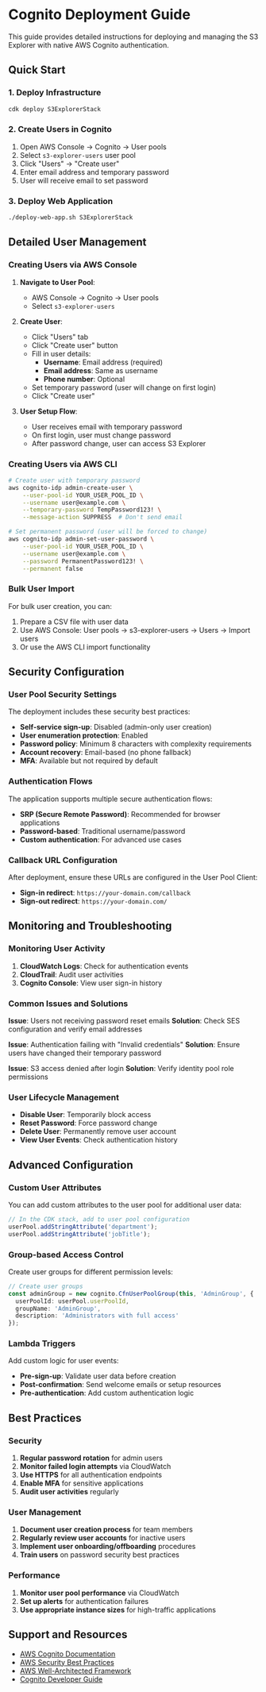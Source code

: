 # Cognito Deployment Guide

This guide provides detailed instructions for deploying and managing the S3 Explorer with native AWS Cognito authentication.

## Quick Start

### 1. Deploy Infrastructure
```bash
cdk deploy S3ExplorerStack
```

### 2. Create Users in Cognito
1. Open AWS Console → Cognito → User pools
2. Select `s3-explorer-users` user pool
3. Click "Users" → "Create user"
4. Enter email address and temporary password
5. User will receive email to set password

### 3. Deploy Web Application
```bash
./deploy-web-app.sh S3ExplorerStack
```

## Detailed User Management

### Creating Users via AWS Console
1. **Navigate to User Pool**:
   - AWS Console → Cognito → User pools
   - Select `s3-explorer-users`

2. **Create User**:
   - Click "Users" tab
   - Click "Create user" button
   - Fill in user details:
     - **Username**: Email address (required)
     - **Email address**: Same as username
     - **Phone number**: Optional
   - Set temporary password (user will change on first login)
   - Click "Create user"

3. **User Setup Flow**:
   - User receives email with temporary password
   - On first login, user must change password
   - After password change, user can access S3 Explorer

### Creating Users via AWS CLI
```bash
# Create user with temporary password
aws cognito-idp admin-create-user \
    --user-pool-id YOUR_USER_POOL_ID \
    --username user@example.com \
    --temporary-password TempPassword123! \
    --message-action SUPPRESS  # Don't send email

# Set permanent password (user will be forced to change)
aws cognito-idp admin-set-user-password \
    --user-pool-id YOUR_USER_POOL_ID \
    --username user@example.com \
    --password PermanentPassword123! \
    --permanent false
```

### Bulk User Import
For bulk user creation, you can:
1. Prepare a CSV file with user data
2. Use AWS Console: User pools → s3-explorer-users → Users → Import users
3. Or use the AWS CLI import functionality

## Security Configuration

### User Pool Security Settings
The deployment includes these security best practices:

- **Self-service sign-up**: Disabled (admin-only user creation)
- **User enumeration protection**: Enabled
- **Password policy**: Minimum 8 characters with complexity requirements
- **Account recovery**: Email-based (no phone fallback)
- **MFA**: Available but not required by default

### Authentication Flows
The application supports multiple secure authentication flows:
- **SRP (Secure Remote Password)**: Recommended for browser applications
- **Password-based**: Traditional username/password
- **Custom authentication**: For advanced use cases

### Callback URL Configuration
After deployment, ensure these URLs are configured in the User Pool Client:
- **Sign-in redirect**: `https://your-domain.com/callback`
- **Sign-out redirect**: `https://your-domain.com/`

## Monitoring and Troubleshooting

### Monitoring User Activity
1. **CloudWatch Logs**: Check for authentication events
2. **CloudTrail**: Audit user activities
3. **Cognito Console**: View user sign-in history

### Common Issues and Solutions

**Issue**: Users not receiving password reset emails
**Solution**: Check SES configuration and verify email addresses

**Issue**: Authentication failing with "Invalid credentials"
**Solution**: Ensure users have changed their temporary password

**Issue**: S3 access denied after login
**Solution**: Verify identity pool role permissions

### User Lifecycle Management
- **Disable User**: Temporarily block access
- **Reset Password**: Force password change
- **Delete User**: Permanently remove user account
- **View User Events**: Check authentication history

## Advanced Configuration

### Custom User Attributes
You can add custom attributes to the user pool for additional user data:

```typescript
// In the CDK stack, add to user pool configuration
userPool.addStringAttribute('department');
userPool.addStringAttribute('jobTitle');
```

### Group-based Access Control
Create user groups for different permission levels:

```typescript
// Create user groups
const adminGroup = new cognito.CfnUserPoolGroup(this, 'AdminGroup', {
  userPoolId: userPool.userPoolId,
  groupName: 'AdminGroup',
  description: 'Administrators with full access'
});
```

### Lambda Triggers
Add custom logic for user events:
- **Pre-sign-up**: Validate user data before creation
- **Post-confirmation**: Send welcome emails or setup resources
- **Pre-authentication**: Add custom authentication logic

## Best Practices

### Security
1. **Regular password rotation** for admin users
2. **Monitor failed login attempts** via CloudWatch
3. **Use HTTPS** for all authentication endpoints
4. **Enable MFA** for sensitive applications
5. **Audit user activities** regularly

### User Management
1. **Document user creation process** for team members
2. **Regularly review user accounts** for inactive users
3. **Implement user onboarding/offboarding** procedures
4. **Train users** on password security best practices

### Performance
1. **Monitor user pool performance** via CloudWatch
2. **Set up alerts** for authentication failures
3. **Use appropriate instance sizes** for high-traffic applications

## Support and Resources

- [AWS Cognito Documentation](https://docs.aws.amazon.com/cognito/)
- [AWS Security Best Practices](https://docs.aws.amazon.com/cognito/latest/developerguide/user-pool-security-best-practices.html)
- [AWS Well-Architected Framework](https://aws.amazon.com/architecture/well-architected/)
- [Cognito Developer Guide](https://docs.aws.amazon.com/cognito/latest/developerguide/cognito-user-identity-pools.html)

